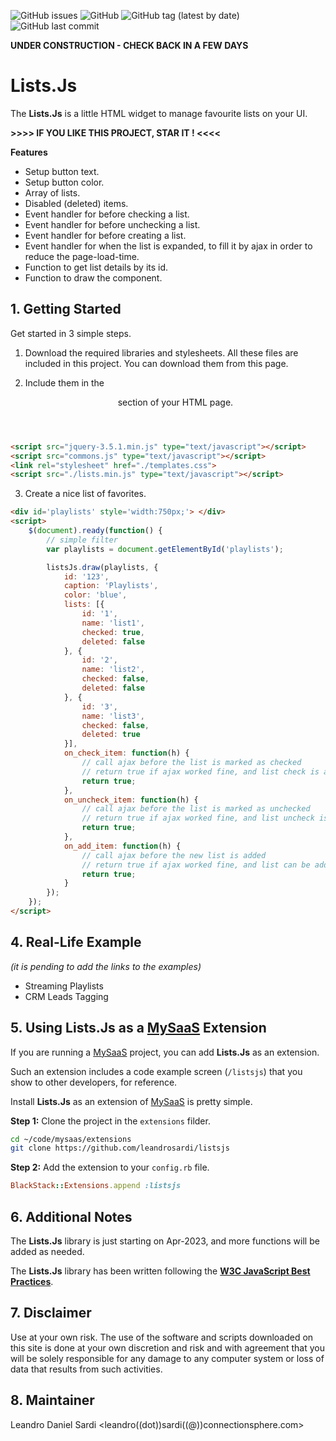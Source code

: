![GitHub issues](https://img.shields.io/github/issues/leandrosardi/listsjs) ![GitHub](https://img.shields.io/github/license/leandrosardi/listsjs) ![GitHub tag (latest by date)](https://img.shields.io/github/v/tag/leandrosardi/listsjs) ![GitHub last commit](https://img.shields.io/github/last-commit/leandrosardi/listsjs)


**UNDER CONSTRUCTION - CHECK BACK IN A FEW DAYS**

# Lists.Js
The **Lists.Js** is a little HTML widget to manage favourite lists on your UI.

**>>>> IF YOU LIKE THIS PROJECT, STAR IT ! <<<<** 

**Features**

- Setup button text.
- Setup button color.
- Array of lists.
- Disabled (deleted) items.
- Event handler for before checking a list.
- Event handler for before unchecking a list.
- Event handler for before creating a list.
- Event handler for when the list is expanded, to fill it by ajax in order to reduce the page-load-time.
- Function to get list details by its id.
- Function to draw the component.


## 1. Getting Started
Get started in 3 simple steps.

1. Download the required libraries and stylesheets.
All these files are included in this project. You can download them from this page.

2. Include them in the <header> section of your HTML page.

```html
<script src="jquery-3.5.1.min.js" type="text/javascript"></script>
<script src="commons.js" type="text/javascript"></script>
<link rel="stylesheet" href="./templates.css">
<script src="./lists.min.js" type="text/javascript"></script>
```

3. Create a nice list of favorites.

```html
<div id='playlists' style='width:750px;'> </div>
<script>
	$(document).ready(function() {
		// simple filter
		var playlists = document.getElementById('playlists');	  

		listsJs.draw(playlists, {
			id: '123',
			caption: 'Playlists',
			color: 'blue',
			lists: [{
				id: '1',
				name: 'list1',
				checked: true,
				deleted: false
			}, { 
				id: '2',
				name: 'list2',
				checked: false,
				deleted: false
			}, { 
				id: '3',
				name: 'list3',
				checked: false,
				deleted: true
			}],
			on_check_item: function(h) {
				// call ajax before the list is marked as checked
				// return true if ajax worked fine, and list check is allowed.
				return true;
			},
			on_uncheck_item: function(h) {
				// call ajax before the list is marked as unchecked
				// return true if ajax worked fine, and list uncheck is allowed.
				return true;
			},
			on_add_item: function(h) {
				// call ajax before the new list is added
				// return true if ajax worked fine, and list can be added.
				return true;
			}
		});
	});
</script>
```

## 4. Real-Life Example

_(it is pending to add the links to the examples)_

- Streaming Playlists
- CRM Leads Tagging

## 5. Using Lists.Js as a [MySaaS](https://github.com/leandrosardi/mysaas) Extension

If you are running a [MySaaS](https://github.com/leandrosardi/mysaas) project, you can add **Lists.Js** as an extension.

Such an extension includes a code example screen (`/listsjs`) that you show to other developers, for reference. 

Install **Lists.Js** as an extension of [MySaaS](https://github.com/leandrosardi/mysaas) is pretty simple.

**Step 1:** Clone the project in the `extensions` filder.

```bash
cd ~/code/mysaas/extensions
git clone https://github.com/leandrosardi/listsjs
```

**Step 2:** Add the extension to your `config.rb` file.

```ruby
BlackStack::Extensions.append :listsjs
```

## 6. Additional Notes

The **Lists.Js** library is just starting on Apr-2023, and more functions will be added as needed.

The **Lists.Js** library has been written following the [**W3C JavaScript Best Practices**](https://www.w3.org/community/webed/wiki/JavaScript_best_practices).

## 7. Disclaimer

Use at your own risk. The use of the software and scripts downloaded on this site is done at your own discretion and risk and with agreement that you will be solely responsible for any damage to any computer system or loss of data that results from such activities.

## 8. Maintainer

Leandro Daniel Sardi <leandro((dot))sardi((@))connectionsphere.com>